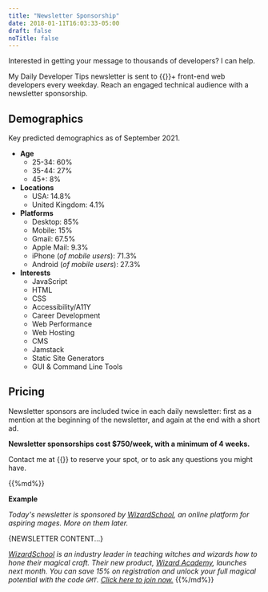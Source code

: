 ```yaml
---
title: "Newsletter Sponsorship"
date: 2018-01-11T16:03:33-05:00
draft: false
noTitle: false
---
```


Interested in getting your message to thousands of developers? I can help.

My Daily Developer Tips newsletter is sent to {{<cta for="ck-subscriber-count">}}+ front-end web developers every weekday. Reach an engaged technical audience with a newsletter sponsorship.

## Demographics

Key predicted demographics as of September 2021.

- **Age**
	+ 25-34: 60%
	+ 35-44: 27%
	+ 45+: 8%
- **Locations**
	+ USA: 14.8%
	+ United Kingdom: 4.1%
- **Platforms**
	+ Desktop: 85%
	+ Mobile: 15%
	+ Gmail: 67.5%
	+ Apple Mail: 9.3%
	+ iPhone (_of mobile users_): 71.3%
	+ Android (_of mobile users_): 27.3%
- **Interests**
	+ JavaScript
	+ HTML
	+ CSS
	+ Accessibility/A11Y
	+ Career Development
	+ Web Performance
	+ Web Hosting
	+ CMS
	+ Jamstack
	+ Static Site Generators
	+ GUI & Command Line Tools
	
## Pricing

Newsletter sponsors are included twice in each daily newsletter: first as a mention at the beginning of the newsletter, and again at the end with a short ad.

**Newsletter sponsorships cost $750/week, with a minimum of 4 weeks.**

Contact me at {{<email>}} to reserve your spot, or to ask any questions you might have.

<div class="callout">
{{%md%}}

**Example** 

_Today's newsletter is sponsored by [WizardSchool](https://gomakethings.com), an online platform for aspiring mages. More on them later._

{NEWSLETTER CONTENT...}
 
_[WizardSchool](https://gomakethings.com) is an industry leader in teaching witches and wizards how to hone their magical craft. Their new product, [Wizard Academy](https://vanillajsacademy.com), launches next month. You can save 15% on registration and unlock your full magical potential with the code `GMT`. [Click here to join now.](https://vanillajsacademy.com)_
{{%/md%}}
</div>